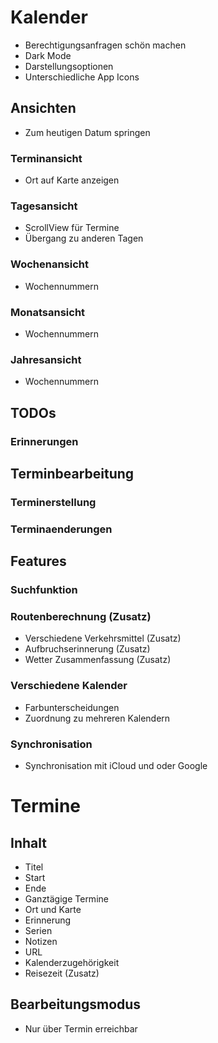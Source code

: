 # Kalender
- Berechtigungsanfragen schön machen
- Dark Mode
- Darstellungsoptionen
- Unterschiedliche App Icons

## Ansichten
- Zum heutigen Datum springen
### Terminansicht
- Ort auf Karte anzeigen
### Tagesansicht
- ScrollView für Termine
- Übergang zu anderen Tagen
### Wochenansicht
- Wochennummern
### Monatsansicht
- Wochennummern
### Jahresansicht
- Wochennummern

## TODOs
### Erinnerungen

## Terminbearbeitung
### Terminerstellung
### Terminaenderungen

## Features
### Suchfunktion
### Routenberechnung (Zusatz)
- Verschiedene Verkehrsmittel (Zusatz)
- Aufbruchserinnerung (Zusatz)
- Wetter Zusammenfassung (Zusatz)
### Verschiedene Kalender
- Farbunterscheidungen
- Zuordnung zu mehreren Kalendern
### Synchronisation
- Synchronisation mit iCloud und oder Google

# Termine

## Inhalt
- Titel
- Start
- Ende
- Ganztägige Termine
- Ort und Karte
- Erinnerung
- Serien
- Notizen
- URL
- Kalenderzugehörigkeit
- Reisezeit (Zusatz)
## Bearbeitungsmodus
- Nur über Termin erreichbar
